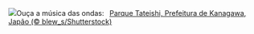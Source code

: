 ![](https://www.bing.com/th?id=OHR.TateishiPark_PT-BR0601453659_UHD.jpg&w=1000)Ouça a música das ondas:&nbsp;&ensp;[Parque Tateishi, Prefeitura de Kanagawa, Japão (© blew_s/Shutterstock)](https://www.bing.com/th?id=OHR.TateishiPark_PT-BR0601453659_UHD.jpg)
<br><br/>
